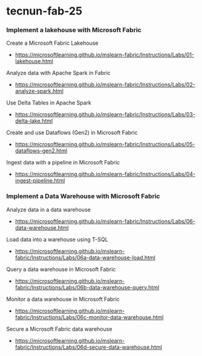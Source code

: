 # tecnun-fab-25

### Implement a lakehouse with Microsoft Fabric 

Create a Microsoft Fabric Lakehouse
- https://microsoftlearning.github.io/mslearn-fabric/Instructions/Labs/01-lakehouse.html


Analyze data with Apache Spark in Fabric
- https://microsoftlearning.github.io/mslearn-fabric/Instructions/Labs/02-analyze-spark.html

Use Delta Tables in Apache Spark
- https://microsoftlearning.github.io/mslearn-fabric/Instructions/Labs/03-delta-lake.html

Create and use Dataflows (Gen2) in Microsoft Fabric
- https://microsoftlearning.github.io/mslearn-fabric/Instructions/Labs/05-dataflows-gen2.html

Ingest data with a pipeline in Microsoft Fabric
- https://microsoftlearning.github.io/mslearn-fabric/Instructions/Labs/04-ingest-pipeline.html

### Implement a Data Warehouse with Microsoft Fabric

Analyze data in a data warehouse
- https://microsoftlearning.github.io/mslearn-fabric/Instructions/Labs/06-data-warehouse.html

Load data into a warehouse using T-SQL
- https://microsoftlearning.github.io/mslearn-fabric/Instructions/Labs/06a-data-warehouse-load.html

Query a data warehouse in Microsoft Fabric
- https://microsoftlearning.github.io/mslearn-fabric/Instructions/Labs/06b-data-warehouse-query.html

Monitor a data warehouse in Microsoft Fabric
- https://microsoftlearning.github.io/mslearn-fabric/Instructions/Labs/06c-monitor-data-warehouse.html

Secure a Microsoft Fabric data warehouse
- https://microsoftlearning.github.io/mslearn-fabric/Instructions/Labs/06d-secure-data-warehouse.html
